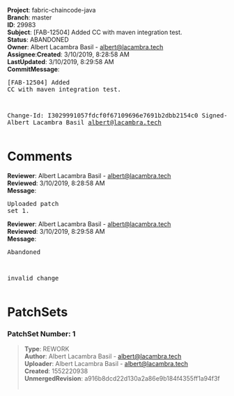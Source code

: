 <strong>Project</strong>: fabric-chaincode-java</br><strong>Branch</strong>: master<br><strong>ID</strong>: 29983<br><strong>Subject</strong>: [FAB-12504] Added CC with maven integration test.<br><strong>Status</strong>: ABANDONED<br><strong>Owner</strong>: Albert Lacambra Basil - albert@lacambra.tech<br><strong>Assignee</strong>:<strong>Created</strong>: 3/10/2019, 8:28:58 AM<br><strong>LastUpdated</strong>: 3/10/2019, 8:29:58 AM<br><strong>CommitMessage</strong>:<br><pre>[FAB-12504] Added CC with maven integration test.

Change-Id: I3029991057fdcf0f67109696e7691b2dbb2154c0
Signed-off-by: Albert Lacambra Basil <albert@lacambra.tech>
</pre><h1>Comments</h1><strong>Reviewer</strong>: Albert Lacambra Basil - albert@lacambra.tech<br><strong>Reviewed</strong>: 3/10/2019, 8:28:58 AM<br><strong>Message</strong>: <pre>Uploaded patch set 1.</pre><strong>Reviewer</strong>: Albert Lacambra Basil - albert@lacambra.tech<br><strong>Reviewed</strong>: 3/10/2019, 8:29:58 AM<br><strong>Message</strong>: <pre>Abandoned

invalid change</pre><h1>PatchSets</h1><h3>PatchSet Number: 1</h3><blockquote><strong>Type</strong>: REWORK<br><strong>Author</strong>: Albert Lacambra Basil - albert@lacambra.tech<br><strong>Uploader</strong>: Albert Lacambra Basil - albert@lacambra.tech<br><strong>Created</strong>: 1552220938<br><strong>UnmergedRevision</strong>: a916b8dcd22d130a2a86e9b184f4355ff1a94f3f<br><br></blockquote>